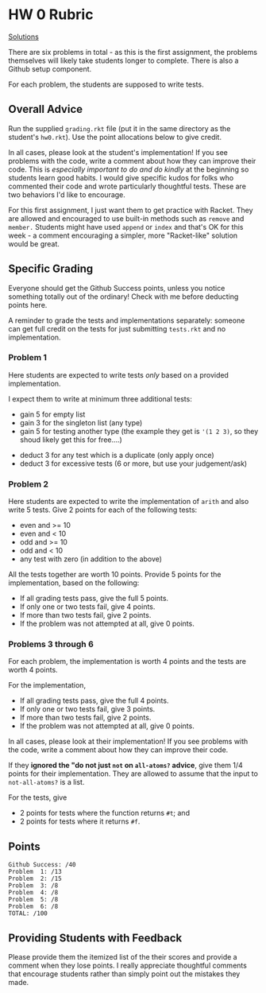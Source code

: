 # HW 0 Rubric

[Solutions](https://github.com/oberlin-cs275/24sp-grading-solutions/tree/main/hw0)

There are six problems in total - as this is the first assignment, the problems 
themselves will likely take students longer to complete. There is also a Github setup component. 

For each problem, the students are supposed to write tests. 

## Overall Advice 

Run the supplied `grading.rkt` file (put it in the same directory as the student's `hw0.rkt`).
Use the point allocations below to give credit. 

In all cases, please look at the student's implementation! If you see problems with the code, write a
comment about how they can improve their code. This is *especially important to do and do 
kindly* at the beginning so students learn good habits. I would give specific kudos for folks who 
commented their code and wrote particularly thoughtful tests. These are two behaviors I'd like to encourage. 

For this first assignment, I just want them to get practice with Racket. They are allowed 
and encouraged to use built-in methods such as `remove` and `member.` Students might have 
used `append` or `index` and that's OK for this week -
a comment encouraging a simpler, more "Racket-like" solution would be great.

## Specific Grading 

Everyone should get the Github Success points, unless you notice something totally out of the ordinary! Check 
with me before deducting points here. 

A reminder to grade the tests and implementations separately: someone can get full credit on the tests for 
just submitting `tests.rkt` and no implementation. 

### Problem 1 

Here students are expected to write tests _only_ based on a provided implementation.

I expect them to write at minimum three additional tests:

+ gain 5 for empty list 
+ gain 3 for the singleton list (any type)
+ gain 5 for testing another type (the example they get is `'(1 2 3)`, so they shoud likely get this for free....)

- deduct 3 for any test which is a duplicate (only apply once)
- deduct 3 for excessive tests (6 or more, but use your judgement/ask)


### Problem 2 

Here students are expected to write the implementation of `arith` and also write 5 tests. 
Give 2 points for each of the following tests:
* even and >= 10
* even and < 10
* odd and >= 10
* odd and < 10
* any test with zero (in addition to the above)

All the tests together are worth 10 points. Provide 5 points for the implementation, based 
on the following: 

- If all grading tests pass, give the full 5 points.
- If only one or two tests fail, give 4 points.
- If more than two tests fail, give 2 points.
- If the problem was not attempted at all, give 0 points.

### Problems 3 through 6

For each problem, the implementation is worth 4 points and the tests are worth 4 points.

For the implementation, 
- If all grading tests pass, give the full 4 points.
- If only one or two tests fail, give 3 points.
- If more than two tests fail, give 2 points.
- If the problem was not attempted at all, give 0 points.

In all cases, please look at their implementation! If you see problems with the code, write a
comment about how they can improve their code.

If they **ignored the "do not just `not` on `all-atoms?` advice**, give them 1/4 points for their implementation.
They are allowed to assume that the input to `not-all-atoms?` is a list. 

For the tests, give
- 2 points for tests where the function returns `#t`; and
- 2 points for tests where it returns `#f`.


## Points

```
Github Success: /40
Problem  1: /13
Problem  2: /15
Problem  3: /8
Problem  4: /8
Problem  5: /8
Problem  6: /8
TOTAL: /100
```

## Providing Students with Feedback

Please provide them the itemized list of the their scores and provide a comment when they 
lose points. I really appreciate thoughtful comments that encourage students rather than simply
point out the mistakes they made.